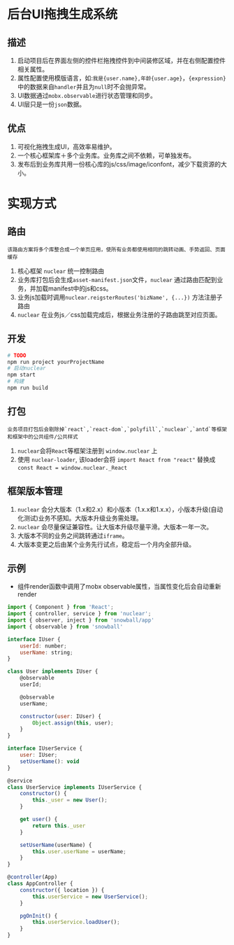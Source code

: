 # 后台UI拖拽生成系统

## 描述

1. 启动项目后在界面左侧的控件栏拖拽控件到中间装修区域，并在右侧配置控件相关属性。
2. 属性配置使用模版语言，如:`我是{user.name},年龄{user.age}`，`{expression}`中的数据来自`handler`并且为`null`时不会抛异常。
3. UI数据通过`mobx.observable`进行状态管理和同步。
4. UI层只是一份`json`数据。

## 优点
1. 可视化拖拽生成UI，高效率易维护。
2. 一个核心框架库＋多个业务库。业务库之间不依赖，可单独发布。
3. 发布后到业务库共用一份核心库的js/css/image/iconfont，减少下载资源的大小。

# 实现方式

## 路由
```
该路由方案将多个库整合成一个单页应用，使所有业务都使用相同的跳转动画、手势返回、页面缓存
```
1. 核心框架 `nuclear` 统一控制路由
2. 业务库打包后会生成`asset-manifest.json`文件，`nuclear` 通过路由匹配到业务，并加载manifest中的js和css。
3. 业务js加载时调用`nuclear.reigsterRoutes('bizName', {...})` 方法注册子路由
4. `nuclear` 在业务js／css加载完成后，根据业务注册的子路由跳至对应页面。

## 开发

```sh
# TODO
npm run project yourProjectName
# 启动nuclear
npm start
# 构建
npm run build
```

## 打包
```
业务项目打包后会剔除掉`react`,`react-dom`,`polyfill`,`nuclear`,`antd`等框架和框架中的公共组件/公共样式
```
1. `nuclear`会将`React`等框架注册到 `window.nuclear` 上
2. 使用 `nuclear-loader`, 该loader会将 `import React from "react"` 替换成 `const React = window.nuclear._React`

## 框架版本管理

1. `nuclear` 会分大版本（1.x和2.x）和小版本（1.x.x和1.x.x），小版本升级(自动化测试)业务不感知。大版本升级业务需处理。
2. `nuclear` 会尽量保证兼容性。让大版本升级尽量平滑。大版本一年一次。
3. 大版本不同的业务之间跳转通过`iframe`。
4. 大版本变更之后由某个业务先行试点，稳定后一个月内全部升级。

## 示例

* 组件render函数中调用了mobx observable属性，当属性变化后会自动重新render

```js
import { Component } from 'React';
import { controller, service } from 'nuclear';
import { observer, inject } from 'snowball/app'
import { observable } from 'snowball'

interface IUser {
    userId: number;
    userName: string;
}

class User implements IUser {
    @observable
    userId;

    @observable
    userName;

    constructor(user: IUser) {
        Object.assign(this, user);
    }
}

interface IUserService {
    user: IUser;
    setUserName(): void
}

@service
class UserService implements IUserService {
    constructor() {
        this._user = new User();
    }

    get user() {
        return this._user
    }

    setUserName(userName) {
        this.user.userName = userName;
    }
}

@controller(App)
class AppController {
    constructor({ location }) {
        this.userService = new UserService();
    }

    pgOnInit() {
        this.userService.loadUser();
    }
}
```